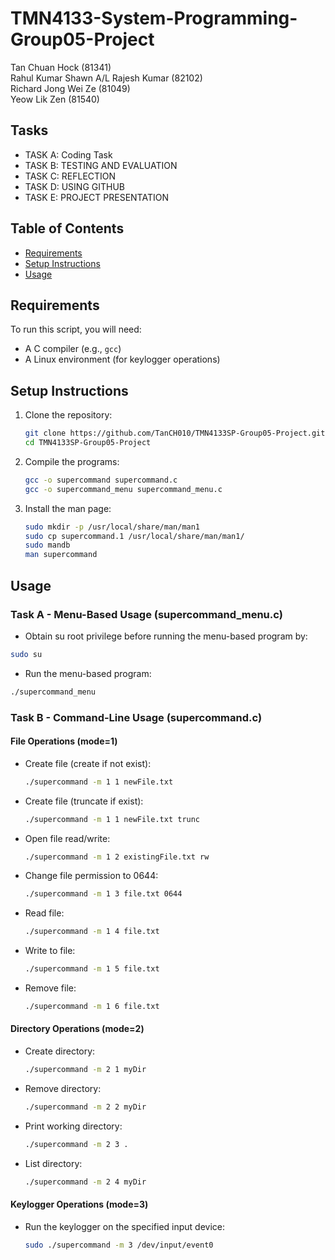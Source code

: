 # TMN4133-System-Programming-Group05-Project

Tan Chuan Hock (81341) <br>
Rahul Kumar Shawn A/L Rajesh Kumar (82102) <br>
Richard Jong Wei Ze (81049) <br>
Yeow Lik Zen (81540) <br>    

## Tasks
- TASK A: Coding Task
- TASK B: TESTING AND EVALUATION
- TASK C: REFLECTION
- TASK D: USING GITHUB 
- TASK E: PROJECT PRESENTATION

## Table of Contents

- [Requirements](#requirements)
- [Setup Instructions](#setup-instructions)
- [Usage](#usage)


## Requirements

To run this script, you will need:

- A C compiler (e.g., `gcc`)
- A Linux environment (for keylogger operations)

## Setup Instructions

1. Clone the repository:
    ```bash
    git clone https://github.com/TanCH010/TMN4133SP-Group05-Project.git
    cd TMN4133SP-Group05-Project
    ```

2. Compile the programs:
    ```bash
    gcc -o supercommand supercommand.c
    gcc -o supercommand_menu supercommand_menu.c
    ```

3. Install the man page:
    ```bash
    sudo mkdir -p /usr/local/share/man/man1
    sudo cp supercommand.1 /usr/local/share/man/man1/
    sudo mandb
    man supercommand
    ```

## Usage

### Task A - Menu-Based Usage (supercommand_menu.c)

- Obtain su root privilege before running the menu-based program by:
```sh
sudo su
```
- Run the menu-based program:
```sh
./supercommand_menu
```

### Task B - Command-Line Usage (supercommand.c)

#### File Operations (mode=1)

- Create file (create if not exist):
    ```sh
    ./supercommand -m 1 1 newFile.txt
    ```

- Create file (truncate if exist):
    ```sh
    ./supercommand -m 1 1 newFile.txt trunc
    ```

- Open file read/write:
    ```sh
    ./supercommand -m 1 2 existingFile.txt rw
    ```

- Change file permission to 0644:
    ```sh
    ./supercommand -m 1 3 file.txt 0644
    ```

- Read file:
    ```sh
    ./supercommand -m 1 4 file.txt
    ```

- Write to file:
    ```sh
    ./supercommand -m 1 5 file.txt
    ```

- Remove file:
    ```sh
    ./supercommand -m 1 6 file.txt
    ```

#### Directory Operations (mode=2)

- Create directory:
    ```sh
    ./supercommand -m 2 1 myDir
    ```

- Remove directory:
    ```sh
    ./supercommand -m 2 2 myDir
    ```

- Print working directory:
    ```sh
    ./supercommand -m 2 3 .
    ```

- List directory:
    ```sh
    ./supercommand -m 2 4 myDir
    ```

#### Keylogger Operations (mode=3)

- Run the keylogger on the specified input device:
    ```sh
    sudo ./supercommand -m 3 /dev/input/event0
    ```
